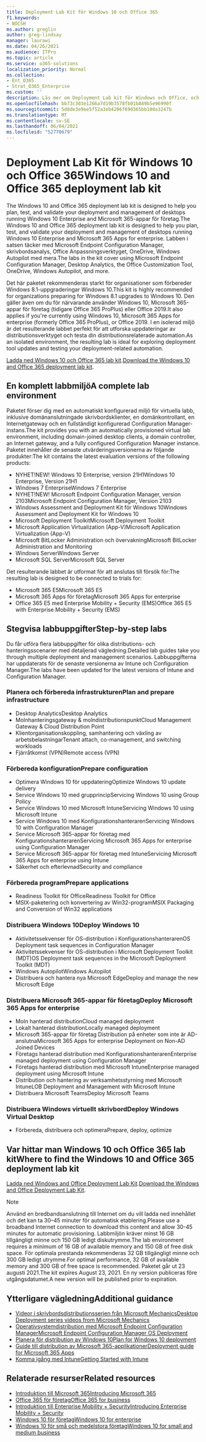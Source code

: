 ```yaml
---
title: Deployment Lab Kit för Windows 10 och Office 365
f1.keywords:
- NOCSH
ms.author: greglin
author: greg-lindsay
manager: laurawi
ms.date: 04/26/2021
ms.audience: ITPro
ms.topic: article
ms.service: o365-solutions
localization_priority: Normal
ms.collection:
- Ent_O365
- Strat_O365_Enterprise
ms.custom: ''
description: Läs mer om Deployment Lab kit för Windows och Office, och var du hittar det.
ms.openlocfilehash: bb73c303e1266a7d19b3578fb01b849b5e96990f
ms.sourcegitcommit: 5d8de3e9ee5f52a3eb4206f690365bb108a3247b
ms.translationtype: MT
ms.contentlocale: sv-SE
ms.lasthandoff: 06/04/2021
ms.locfileid: "52770679"
---
```

# <a name="windows-10-and-office-365-deployment-lab-kit"></a><span data-ttu-id="bd8d4-103">Deployment Lab Kit för Windows 10 och Office 365</span><span class="sxs-lookup"><span data-stu-id="bd8d4-103">Windows 10 and Office 365 deployment lab kit</span></span>

<span data-ttu-id="bd8d4-104">The Windows 10 and Office 365 deployment lab kit is designed to help you plan, test, and validate your deployment and management of desktops running Windows 10 Enterprise and Microsoft 365-appar för företag.</span><span class="sxs-lookup"><span data-stu-id="bd8d4-104">The Windows 10 and Office 365 deployment lab kit is designed to help you plan, test, and validate your deployment and management of desktops running Windows 10 Enterprise and Microsoft 365 Apps for enterprise.</span></span> <span data-ttu-id="bd8d4-105">Labben i satsen täcker med Microsoft Endpoint Configuration Manager, skrivbordsanalys, Office Anpassningsverktyget, OneDrive, Windows Autopilot med mera.</span><span class="sxs-lookup"><span data-stu-id="bd8d4-105">The labs in the kit cover using Microsoft Endpoint Configuration Manager, Desktop Analytics, the Office Customization Tool, OneDrive, Windows Autopilot, and more.</span></span>

<span data-ttu-id="bd8d4-106">Det här paketet rekommenderas starkt för organisationer som förbereder Windows 8.1-uppgraderingar Windows 10.</span><span class="sxs-lookup"><span data-stu-id="bd8d4-106">This kit is highly recommended for organizations preparing for Windows 8.1 upgrades to Windows 10.</span></span> <span data-ttu-id="bd8d4-107">Den gäller även om du för närvarande använder Windows 10, Microsoft 365-appar för företag (tidigare Office 365 ProPlus) eller Office 2019.</span><span class="sxs-lookup"><span data-stu-id="bd8d4-107">It also applies if you're currently using Windows 10, Microsoft 365 Apps for enterprise (formerly Office 365 ProPlus), or Office 2019.</span></span> <span data-ttu-id="bd8d4-108">I en isolerad miljö är det resulterande labbet perfekt för att utforska uppdateringar av distributionsverktyget och testa din distributionsrelaterade automation.</span><span class="sxs-lookup"><span data-stu-id="bd8d4-108">As an isolated environment, the resulting lab is ideal for exploring deployment tool updates and testing your deployment-related automation.</span></span>

<span data-ttu-id="bd8d4-109">[Ladda ned Windows 10 och Office 365 lab kit](https://www.microsoft.com/evalcenter/evaluate-lab-kit).</span><span class="sxs-lookup"><span data-stu-id="bd8d4-109">[Download the Windows 10 and Office 365 deployment lab kit](https://www.microsoft.com/evalcenter/evaluate-lab-kit).</span></span>

## <a name="a-complete-lab-environment"></a><span data-ttu-id="bd8d4-110">En komplett labbmiljö</span><span class="sxs-lookup"><span data-stu-id="bd8d4-110">A complete lab environment</span></span>

<span data-ttu-id="bd8d4-111">Paketet förser dig med en automatiskt konfigurerad miljö för virtuella labb, inklusive domänanslutningade skrivbordsklienter, en domänkontrollant, en Internetgateway och en fullständigt konfigurerad Configuration Manager-instans.</span><span class="sxs-lookup"><span data-stu-id="bd8d4-111">The kit provides you with an automatically provisioned virtual lab environment, including domain-joined desktop clients, a domain controller, an Internet gateway, and a fully configured Configuration Manager instance.</span></span> <span data-ttu-id="bd8d4-112">Paketet innehåller de senaste utvärderingsversionerna av följande produkter:</span><span class="sxs-lookup"><span data-stu-id="bd8d4-112">The kit contains the latest evaluation versions of the following products:</span></span>

  - <span data-ttu-id="bd8d4-113">NYHET!</span><span class="sxs-lookup"><span data-stu-id="bd8d4-113">NEW!</span></span> <span data-ttu-id="bd8d4-114">Windows 10 Enterprise, version 21H1</span><span class="sxs-lookup"><span data-stu-id="bd8d4-114">Windows 10 Enterprise, Version 21H1</span></span>
  - <span data-ttu-id="bd8d4-115">Windows 7 Enterprise</span><span class="sxs-lookup"><span data-stu-id="bd8d4-115">Windows 7 Enterprise</span></span>
  - <span data-ttu-id="bd8d4-116">NYHET!</span><span class="sxs-lookup"><span data-stu-id="bd8d4-116">NEW!</span></span> <span data-ttu-id="bd8d4-117">Microsoft Endpoint Configuration Manager, version 2103</span><span class="sxs-lookup"><span data-stu-id="bd8d4-117">Microsoft Endpoint Configuration Manager, Version 2103</span></span>
  - <span data-ttu-id="bd8d4-118">Windows Assessment and Deployment Kit för Windows 10</span><span class="sxs-lookup"><span data-stu-id="bd8d4-118">Windows Assessment and Deployment Kit for Windows 10</span></span>
  - <span data-ttu-id="bd8d4-119">Microsoft Deployment Toolkit</span><span class="sxs-lookup"><span data-stu-id="bd8d4-119">Microsoft Deployment Toolkit</span></span>
  - <span data-ttu-id="bd8d4-120">Microsoft Application Virtualization (App-V)</span><span class="sxs-lookup"><span data-stu-id="bd8d4-120">Microsoft Application Virtualization (App-V)</span></span>
  - <span data-ttu-id="bd8d4-121">Microsoft BitLocker Administration och övervakning</span><span class="sxs-lookup"><span data-stu-id="bd8d4-121">Microsoft BitLocker Administration and Monitoring</span></span> 
  - <span data-ttu-id="bd8d4-122">Windows Server</span><span class="sxs-lookup"><span data-stu-id="bd8d4-122">Windows Server</span></span> 
  - <span data-ttu-id="bd8d4-123">Microsoft SQL Server</span><span class="sxs-lookup"><span data-stu-id="bd8d4-123">Microsoft SQL Server</span></span> 

<span data-ttu-id="bd8d4-124">Det resulterande labbet är utformat för att anslutas till försök för:</span><span class="sxs-lookup"><span data-stu-id="bd8d4-124">The resulting lab is designed to be connected to trials for:</span></span> 

  - <span data-ttu-id="bd8d4-125">Microsoft 365 E5</span><span class="sxs-lookup"><span data-stu-id="bd8d4-125">Microsoft 365 E5</span></span>
  - <span data-ttu-id="bd8d4-126"> Microsoft 365 Apps för företag</span><span class="sxs-lookup"><span data-stu-id="bd8d4-126">Microsoft 365 Apps for enterprise</span></span>
  - <span data-ttu-id="bd8d4-127">Office 365 E5 med Enterprise Mobility + Security (EMS)</span><span class="sxs-lookup"><span data-stu-id="bd8d4-127">Office 365 E5 with Enterprise Mobility + Security (EMS)</span></span>

## <a name="step-by-step-labs"></a><span data-ttu-id="bd8d4-128">Stegvisa labbuppgifter</span><span class="sxs-lookup"><span data-stu-id="bd8d4-128">Step-by-step labs</span></span>

<span data-ttu-id="bd8d4-129">Du får utföra flera labbuppgifter för olika distributions- och hanteringsscenarier med detaljerad vägledning.</span><span class="sxs-lookup"><span data-stu-id="bd8d4-129">Detailed lab guides take you through multiple deployment and management scenarios.</span></span> <span data-ttu-id="bd8d4-130">Labbuppgifterna har uppdaterats för de senaste versionerna av Intune och Configuration Manager.</span><span class="sxs-lookup"><span data-stu-id="bd8d4-130">The labs have been updated for the latest versions of Intune and Configuration Manager.</span></span> 

### <a name="plan-and-prepare-infrastructure"></a><span data-ttu-id="bd8d4-131">Planera och förbereda infrastrukturen</span><span class="sxs-lookup"><span data-stu-id="bd8d4-131">Plan and prepare infrastructure</span></span> 
- <span data-ttu-id="bd8d4-132">Desktop Analytics</span><span class="sxs-lookup"><span data-stu-id="bd8d4-132">Desktop Analytics</span></span> 
- <span data-ttu-id="bd8d4-133">Molnhanteringsgateway & molndistributionspunkt</span><span class="sxs-lookup"><span data-stu-id="bd8d4-133">Cloud Management Gateway & Cloud Distribution Point</span></span> 
- <span data-ttu-id="bd8d4-134">Klientorganisationskoppling, samhantering och växling av arbetsbelastningar</span><span class="sxs-lookup"><span data-stu-id="bd8d4-134">Tenant attach, co-management, and switching workloads</span></span> 
- <span data-ttu-id="bd8d4-135">Fjärråtkomst (VPN)</span><span class="sxs-lookup"><span data-stu-id="bd8d4-135">Remote access (VPN)</span></span> 

### <a name="prepare-configuration"></a><span data-ttu-id="bd8d4-136">Förbereda konfiguration</span><span class="sxs-lookup"><span data-stu-id="bd8d4-136">Prepare configuration</span></span>   

- <span data-ttu-id="bd8d4-137">Optimera Windows 10 för uppdatering</span><span class="sxs-lookup"><span data-stu-id="bd8d4-137">Optimize Windows 10 update delivery</span></span>   
- <span data-ttu-id="bd8d4-138">Service Windows 10 med grupprincip</span><span class="sxs-lookup"><span data-stu-id="bd8d4-138">Servicing Windows 10 using Group Policy</span></span>
- <span data-ttu-id="bd8d4-139">Service Windows 10 med Microsoft Intune</span><span class="sxs-lookup"><span data-stu-id="bd8d4-139">Servicing Windows 10 using Microsoft Intune</span></span>   
- <span data-ttu-id="bd8d4-140">Service Windows 10 med Konfigurationshanteraren</span><span class="sxs-lookup"><span data-stu-id="bd8d4-140">Servicing Windows 10 with Configuration Manager</span></span>   
- <span data-ttu-id="bd8d4-141">Service Microsoft 365-appar för företag med Konfigurationshanteraren</span><span class="sxs-lookup"><span data-stu-id="bd8d4-141">Servicing Microsoft 365 Apps for enterprise using Configuration Manager</span></span>   
- <span data-ttu-id="bd8d4-142">Service Microsoft 365-appar för företag med Intune</span><span class="sxs-lookup"><span data-stu-id="bd8d4-142">Servicing Microsoft 365 Apps for enterprise using Intune</span></span>  
- <span data-ttu-id="bd8d4-143">Säkerhet och efterlevnad</span><span class="sxs-lookup"><span data-stu-id="bd8d4-143">Security and compliance</span></span>   

### <a name="prepare-applications"></a><span data-ttu-id="bd8d4-144">Förbereda program</span><span class="sxs-lookup"><span data-stu-id="bd8d4-144">Prepare applications</span></span>    

- <span data-ttu-id="bd8d4-145">Readiness Toolkit för Office</span><span class="sxs-lookup"><span data-stu-id="bd8d4-145">Readiness Toolkit for Office</span></span>  
- <span data-ttu-id="bd8d4-146">MSIX-paketering och konvertering av Win32-program</span><span class="sxs-lookup"><span data-stu-id="bd8d4-146">MSIX Packaging and Conversion of Win32 applications</span></span>   

### <a name="deploy-windows-10"></a><span data-ttu-id="bd8d4-147">Distribuera Windows 10</span><span class="sxs-lookup"><span data-stu-id="bd8d4-147">Deploy Windows 10</span></span>   

- <span data-ttu-id="bd8d4-148">Aktivitetssekvenser för OS-distribution i Konfigurationshanteraren</span><span class="sxs-lookup"><span data-stu-id="bd8d4-148">OS Deployment task sequences in Configuration Manager</span></span>
- <span data-ttu-id="bd8d4-149">Aktivitetssekvenser för OS-distribution i Microsoft Deployment Toolkit (MDT)</span><span class="sxs-lookup"><span data-stu-id="bd8d4-149">OS Deployment task sequences in the Microsoft Deployment Toolkit (MDT)</span></span>
- <span data-ttu-id="bd8d4-150">Windows Autopilot</span><span class="sxs-lookup"><span data-stu-id="bd8d4-150">Windows Autopilot</span></span>
- <span data-ttu-id="bd8d4-151">Distribuera och hantera nya Microsoft Edge</span><span class="sxs-lookup"><span data-stu-id="bd8d4-151">Deploy and manage the new Microsoft Edge</span></span>  

### <a name="deploy-microsoft-365-apps-for-enterprise"></a><span data-ttu-id="bd8d4-152">Distribuera Microsoft 365-appar för företag</span><span class="sxs-lookup"><span data-stu-id="bd8d4-152">Deploy Microsoft 365 Apps for enterprise</span></span>    

- <span data-ttu-id="bd8d4-153">Moln hanterad distribution</span><span class="sxs-lookup"><span data-stu-id="bd8d4-153">Cloud managed deployment</span></span>  
- <span data-ttu-id="bd8d4-154">Lokalt hanterad distribution</span><span class="sxs-lookup"><span data-stu-id="bd8d4-154">Locally managed deployment</span></span>    
- <span data-ttu-id="bd8d4-155">Microsoft 365-appar för företag Distribution på enheter som inte är AD-anslutna</span><span class="sxs-lookup"><span data-stu-id="bd8d4-155">Microsoft 365 Apps for enterprise Deployment on Non-AD Joined Devices</span></span> 
- <span data-ttu-id="bd8d4-156">Företags hanterad distribution med Konfigurationshanteraren</span><span class="sxs-lookup"><span data-stu-id="bd8d4-156">Enterprise managed deployment using Configuration Manager</span></span>
- <span data-ttu-id="bd8d4-157">Företags hanterad distribution med Microsoft Intune</span><span class="sxs-lookup"><span data-stu-id="bd8d4-157">Enterprise managed deployment using Microsoft Intune</span></span>  
- <span data-ttu-id="bd8d4-158">Distribution och hantering av verksamhetsstyrning med Microsoft Intune</span><span class="sxs-lookup"><span data-stu-id="bd8d4-158">LOB Deployment and Management with Microsoft Intune</span></span>
- <span data-ttu-id="bd8d4-159">Distribuera Microsoft Teams</span><span class="sxs-lookup"><span data-stu-id="bd8d4-159">Deploy Microsoft Teams</span></span>

### <a name="deploy-windows-virtual-desktop"></a><span data-ttu-id="bd8d4-160">Distribuera Windows virtuellt skrivbord</span><span class="sxs-lookup"><span data-stu-id="bd8d4-160">Deploy Windows Virtual Desktop</span></span>  

- <span data-ttu-id="bd8d4-161">Förbereda, distribuera och optimera</span><span class="sxs-lookup"><span data-stu-id="bd8d4-161">Prepare, deploy, optimize</span></span>
 
## <a name="where-to-find-the-windows-10-and-office-365-deployment-lab-kit"></a><span data-ttu-id="bd8d4-162">Var hittar man Windows 10 och Office 365 lab kit</span><span class="sxs-lookup"><span data-stu-id="bd8d4-162">Where to find the Windows 10 and Office 365 deployment lab kit</span></span>

<span data-ttu-id="bd8d4-163">[Ladda ned Windows and Office Deployment Lab Kit](https://www.microsoft.com/evalcenter/evaluate-lab-kit).</span><span class="sxs-lookup"><span data-stu-id="bd8d4-163">[Download the Windows and Office Deployment Lab Kit](https://www.microsoft.com/evalcenter/evaluate-lab-kit).</span></span>

> [!NOTE]
> <span data-ttu-id="bd8d4-164">Använd en bredbandsanslutning till Internet om du vill ladda ned innehållet och det kan ta 30–45 minuter för automatisk etablering.</span><span class="sxs-lookup"><span data-stu-id="bd8d4-164">Please use a broadband Internet connection to download this content and allow 30-45 minutes for automatic provisioning.</span></span> <span data-ttu-id="bd8d4-165">Labbmiljön kräver minst 16 GB tillgängligt minne och 150 GB ledigt diskutrymme.</span><span class="sxs-lookup"><span data-stu-id="bd8d4-165">The lab environment requires a minimum of 16 GB of available memory and 150 GB of free disk space.</span></span> <span data-ttu-id="bd8d4-166">För optimala prestanda rekommenderas 32 GB tillgängligt minne och 300 GB ledigt utrymme.</span><span class="sxs-lookup"><span data-stu-id="bd8d4-166">For optimal performance, 32 GB of available memory and 300 GB of free space is recommended.</span></span> <span data-ttu-id="bd8d4-167">Paketet går ut 23 augusti 2021.</span><span class="sxs-lookup"><span data-stu-id="bd8d4-167">The kit expires August 23, 2021.</span></span> <span data-ttu-id="bd8d4-168">En ny version publiceras före utgångsdatumet.</span><span class="sxs-lookup"><span data-stu-id="bd8d4-168">A new version will be published prior to expiration.</span></span>

## <a name="additional-guidance"></a><span data-ttu-id="bd8d4-169">Ytterligare vägledning</span><span class="sxs-lookup"><span data-stu-id="bd8d4-169">Additional guidance</span></span>

  - [<span data-ttu-id="bd8d4-170">Videor i skrivbordsdistributionsserien från Microsoft Mechanics</span><span class="sxs-lookup"><span data-stu-id="bd8d4-170">Desktop Deployment series videos from Microsoft Mechanics</span></span>](https://www.aka.ms/watchhowtoshift)
  - [<span data-ttu-id="bd8d4-171">Operativsystemdistribution med Microsoft Endpoint Configuration Manager</span><span class="sxs-lookup"><span data-stu-id="bd8d4-171">Microsoft Endpoint Configuration Manager OS Deployment</span></span>](/mem/configmgr/osd/understand/introduction-to-operating-system-deployment)
  - [<span data-ttu-id="bd8d4-172">Planera för distribution av Windows 10</span><span class="sxs-lookup"><span data-stu-id="bd8d4-172">Plan for Windows 10 deployment</span></span>](/windows/deployment/planning/index)
  - [<span data-ttu-id="bd8d4-173">Guide till distribution av Microsoft 365-applikationer</span><span class="sxs-lookup"><span data-stu-id="bd8d4-173">Deployment guide for Microsoft 365 Apps</span></span>](/deployoffice/deployment-guide-microsoft-365-apps)
  - [<span data-ttu-id="bd8d4-174">Komma igång med Intune</span><span class="sxs-lookup"><span data-stu-id="bd8d4-174">Getting Started with Intune</span></span>](/intune/get-started-evaluation)

## <a name="related-resources"></a><span data-ttu-id="bd8d4-175">Relaterade resurser</span><span class="sxs-lookup"><span data-stu-id="bd8d4-175">Related resources</span></span>

  - [<span data-ttu-id="bd8d4-176">Introduktion till Microsoft 365</span><span class="sxs-lookup"><span data-stu-id="bd8d4-176">Introducing Microsoft 365</span></span>](https://www.microsoft.com/microsoft-365/default.aspx)
  - [<span data-ttu-id="bd8d4-177">Office 365 för företag</span><span class="sxs-lookup"><span data-stu-id="bd8d4-177">Office 365 for business</span></span>](https://products.office.com/business/office)
  - [<span data-ttu-id="bd8d4-178">Introduktion till Enterprise Mobility + Security</span><span class="sxs-lookup"><span data-stu-id="bd8d4-178">Introducing Enterprise Mobility + Security</span></span>](https://www.microsoft.com/cloud-platform/enterprise-mobility-security)
  - [<span data-ttu-id="bd8d4-179">Windows 10 för företag</span><span class="sxs-lookup"><span data-stu-id="bd8d4-179">Windows 10 for enterprise</span></span>](https://www.microsoft.com/WindowsForBusiness/windows-for-enterprise)
  - [<span data-ttu-id="bd8d4-180">Windows 10 för små och medelstora företag</span><span class="sxs-lookup"><span data-stu-id="bd8d4-180">Windows 10 for small and medium business</span></span>](https://www.microsoft.com/WindowsForBusiness/windows-for-small-business)
